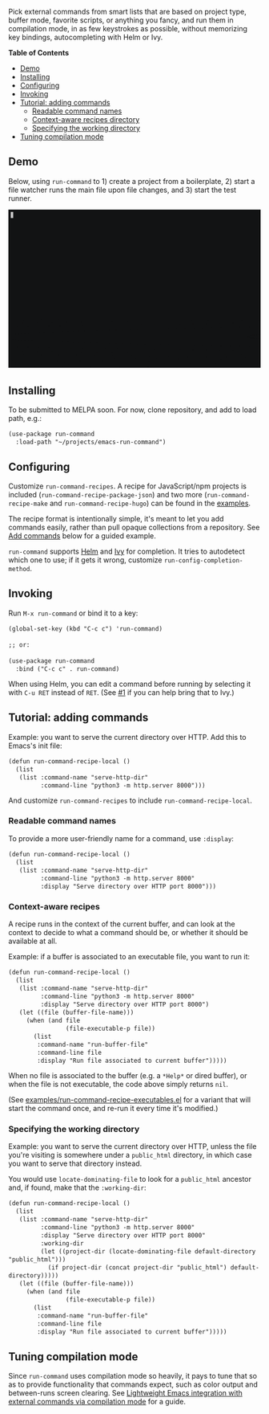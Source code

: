 Pick external commands from smart lists that are based on project type, buffer mode, favorite scripts, or anything you fancy, and run them in compilation mode, in as few keystrokes as possible, without memorizing key bindings, autocompleting with
Helm or Ivy.

<!-- markdown-toc start - Don't edit this section. Run M-x markdown-toc-refresh-toc -->

**Table of Contents**

- [Demo](#demo)
- [Installing](#installing)
- [Configuring](#configuring)
- [Invoking](#invoking)
- [Tutorial: adding commands](#tutorial-adding-commands)
  - [Readable command names](#readable-command-names)
  - [Context-aware recipes directory](#context-aware-recipes)
  - [Specifying the working directory](#specifying-the-working-directory)
- [Tuning compilation mode](#tuning-compilation-mode)

<!-- markdown-toc end -->

## Demo

Below, using `run-command` to 1) create a project from a boilerplate, 2) start a file watcher runs the main file upon file changes, and 3) start the test runner.

![Demo](./demo.gif)

## Installing

To be submitted to MELPA soon. For now, clone repository, and add to load path, e.g.:

```emacs-lisp
(use-package run-command
  :load-path "~/projects/emacs-run-command")
```

## Configuring

Customize `run-command-recipes`. A recipe for JavaScript/npm projects is included (`run-command-recipe-package-json`) and two more (`run-command-recipe-make` and `run-command-recipe-hugo`) can be found in the [examples](./examples).

The recipe format is intentionally simple, it's meant to let you add commands easily, rather than pull opaque collections from a repository. See [Add commands](#add-commands) below for a guided example.

`run-command` supports [Helm](https://github.com/emacs-helm/helm/) and [Ivy](https://github.com/abo-abo/swiper) for completion. It tries to autodetect which one to use; if it gets it wrong, customize `run-config-completion-method`.

## Invoking

Run `M-x run-command` or bind it to a key:

```emacs-lisp
(global-set-key (kbd "C-c c") 'run-command)

;; or:

(use-package run-command
  :bind ("C-c c" . run-command)
```

When using Helm, you can edit a command before running by selecting it with `C-u RET` instead of `RET`. (See [#1](https://github.com/bard/emacs-run-command/issues) if you can help bring that to Ivy.)

## Tutorial: adding commands

Example: you want to serve the current directory over HTTP. Add this to Emacs's init file:

```emacs-lisp
(defun run-command-recipe-local ()
  (list
   (list :command-name "serve-http-dir"
         :command-line "python3 -m http.server 8000")))
```

And customize `run-command-recipes` to include `run-command-recipe-local`.

### Readable command names

To provide a more user-friendly name for a command, use `:display`:

```emacs-lisp
(defun run-command-recipe-local ()
  (list
   (list :command-name "serve-http-dir"
         :command-line "python3 -m http.server 8000"
         :display "Serve directory over HTTP port 8000")))
```

### Context-aware recipes

A recipe runs in the context of the current buffer, and can look at the context to decide to what a command should be, or whether it should be available at all.

Example: if a buffer is associated to an executable file, you want to run it:

```emacs-lisp
(defun run-command-recipe-local ()
  (list
   (list :command-name "serve-http-dir"
         :command-line "python3 -m http.server 8000"
         :display "Serve directory over HTTP port 8000")
   (let ((file (buffer-file-name)))
     (when (and file
                (file-executable-p file))
       (list
        :command-name "run-buffer-file"
        :command-line file
        :display "Run file associated to current buffer")))))
```

When no file is associated to the buffer (e.g. a `*Help*` or dired buffer), or when the file is not executable, the code above simply returns `nil`.

(See [examples/run-command-recipe-executables.el](examples/run-command-recipe-executables.el) for a variant that will start the command once, and re-run it every time it's modified.)

### Specifying the working directory

Example: you want to serve the current directory over HTTP, unless the file you're visiting is somewhere under a `public_html` directory, in which case you want to serve that directory instead.

You would use `locate-dominating-file` to look for a `public_html` ancestor and, if found, make that the `:working-dir`:

```emacs-lisp
(defun run-command-recipe-local ()
  (list
   (list :command-name "serve-http-dir"
         :command-line "python3 -m http.server 8000"
         :display "Serve directory over HTTP port 8000"
         :working-dir
         (let ((project-dir (locate-dominating-file default-directory "public_html")))
           (if project-dir (concat project-dir "public_html") default-directory)))))
   (let ((file (buffer-file-name)))
     (when (and file
                (file-executable-p file))
       (list
        :command-name "run-buffer-file"
        :command-line file
        :display "Run file associated to current buffer")))))
```

## Tuning compilation mode

Since `run-command` uses compilation mode so heavily, it pays to tune that so as to provide functionality that commands expect, such as color output and between-runs screen clearing. See [Lightweight Emacs integration with external commands via compilation mode](https://massimilianomirra.com/notes/lightweight-emacs-integration-with-external-commands-via-compilation-mode/) for a guide.
